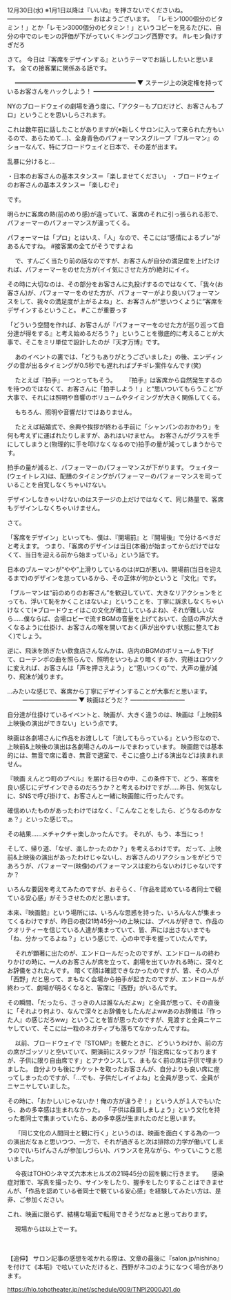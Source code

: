 12月30日(水) ※1月1日以降は『いいね』を押さないでくださいね。
━━━━━━━━━━━━━━
おはようございます。
「レモン1000個分のビタミン！」とか「レモン3000個分のビタミン！」というコピーを見るたびに、自分の中でのレモンの評価が下がっていくキングコング西野です。
#レモン負けすぎだろ

さて。
今日は『客席をデザインする』というテーマでお話ししたいと思います。
全ての接客業に関係ある話です。

　
━━━━━━━━━━━━━━━━━━━━
▼ ステージ上の決定権を持っているお客さんをハックしよう！
━━━━━━━━━━━━━━━━━━━━

NYのブロードウェイの劇場を通う度に、「アクターもプロだけど、お客さんもプロ」ということを思いしらされます。

これは数年前に話したことがありますが(※新しくサロンに入って来られた方もいるので、あらためて…)、全身青色のパフォーマンスグループ『ブルーマン』のショーなんて、特にブロードウェイと日本で、その差が出ます。

乱暴に分けると…

・日本のお客さんの基本スタンス＝「楽しませてください」
・ブロードウェイのお客さんの基本スタンス＝「楽しむぞ」

です。

明らかに客席の熱(前のめり感)が違っていて、客席のそれに引っ張られる形で、パフォーマーのパフォーマンスが違ってくる。

パフォーマーは「プロ」とはいえ、「人」なので、そこには“感情によるブレ”があるんですね。
#接客業の全てがそうですよね

　
で、すんごく当たり前の話なのですが、お客さんが自分の満足度を上げたければ、パフォーマーをのせた方が(イイ気にさせた方が)絶対にイイ。

その時に大切なのは、その部分をお客さんに丸投げするのではなくて、「我々(お客さん)が、パフォーマーをのせた方が、パフォーマーがより良いパフォーマンスをして、我々の満足度が上がるよね」と、お客さんが“思いつくように”客席をデザインするということ。
#ここが重要っす

「どういう空間を作れば、お客さんが『パフォーマーをのせた方が巡り巡って自分達が得をする』と考え始めるだろう？」ということを徹底的に考えることが大事で、そこをミリ単位で設計したのが『天才万博』です。

　
あのイベントの裏では、「どうもありがとうございました」の後、エンディングの音が出るタイミングが0.5秒でも遅れればブチギレ案件なんです(笑)

　
たとえば『拍手』一つとってもそう。
　
『拍手』は客席から自然発生するのを待つのではなくて、お客さんに「拍手しよう！」と“思いついてもらうこと”が大事で、それには照明や音響のボリュームやタイミングが大きく関係してくる。

　
もちろん、照明や音響だけではありません。

　
たとえば結婚式で、余興や挨拶が終わる手前に「シャンパンのおかわり」を何も考えずに運ばれたりしますが、あれはいけません。
お客さんがグラスを手にしてしまうと(物理的に手を叩けなくなるので)拍手の量が減ってしまうからです。

拍手の量が減ると、パフォーマーのパフォーマンスが下がります。
ウェイター(ウェイトレス)は、配膳のタイミングがパフォーマーのパフォーマンスを司っていることを自覚しなくちゃいけない。

デザインしなきゃいけないのはステージの上だけではなくて、同じ熱量で、客席もデザインしなくちゃいけません。
　

さて。

「客席をデザイン」といっても、僕は、『開場前』と『開場後』で分けるべきだと考えます。
つまり、「客席のデザインは当日(本番)が始まってからだけではなくて、当日を迎える前から始まっている」という話です。

日本のブルーマンが“やや”上滑りしているのは(#口が悪い)、開場前(当日を迎えるまで)のデザインを怠っているから、その正体が何かというと『文化』です。

「ブルーマンは“前のめりのお客さん”を歓迎していて、大きなリアクションをとっても、浮いて恥をかくことはないよ」ということを、丁寧に訴求しなくちゃいけなくて(※ブロードウェイはこの文化が確立しているよね)、それが難しいなら……僕ならば、会場ロビーで流すBGMの音量を上げておいて、会話の声が大きくなるように仕掛け、お客さんの喉を開いておく(声が出やすい状態に整えておく)でしょう。

逆に、飛沫を防ぎたい飲食店さんなんかは、店内のBGMのボリュームを下げて、ローテンポの曲を照らんで、照明をいつもより暗くするか、究極はロウソクに変えれば、お客さんは「声を押さえよう」と“思いつくの”で、大声の量が減り、飛沫が減ります。

…みたいな感じで、客席から丁寧にデザインすることが大事だと思います。
　
　
━━━━━━━━━
▼ 映画はどうだ？
━━━━━━━━━

自分達が仕掛けているイベントと、映画が、大きく違うのは、映画は「上映前&上映後の演出ができない」という点です。

映画は各劇場さんに作品をお渡しして「流してもらっている」という形なので、上映前&上映後の演出は各劇場さんのルールでまわっています。
映画館では基本的には、無音で席に着き、無音で退室で、そこに盛り上げる演出などは挟まれません。

『映画 えんとつ町のプペル』を届ける日々の中、この条件下で、どう、客席を良い感じにデザインできるのだろうか？と考えるわけですが……昨日、何気なしに、SNSで呼び掛けて、お客さんと一緒に映画館に行ったんです。

確信めいたものがあったわけではなく、「こんなことをしたら、どうなるのかなぁ？」といった感じで。。

その結果……メチャクチャ楽しかったんです。
それが、もう、本当にっ！

そして、帰り道、「なぜ、楽しかったのか？」を考えるわけです。
だって、上映前&上映後の演出があったわけじゃないし、お客さんのリアクションをがどうであろうが、パフォーマー(映像)のパフォーマンスは変わらないわけじゃないですか？

いろんな要因を考えてみたのですが、おそらく、「作品を認めている者同士で観ている安心感」がそうさせたのだと思います。

本来、『映画館』という場所には、いろんな思惑を持った、いろんな人が集まってくるわけですが、昨日の夜(21時45分～)の上映には、プペルが好きで、作品のクオリティーを信じている人達が集まっていて、皆、声には出さないまでも「ね、分かってるよね？」という感じで、心の中で手を握っていたんです。

　
それが顕著に出たのが、エンドロールだったのですが、エンドロールの終わりかけの時に、一人のお客さんが席を立って、劇場を出ていかれる時に、深々とお辞儀をされたんです。
暗くて顔は確認できなかったのですが、皆、その人が「西野」だと思って、まもなく会場から拍手が起きたのですが、エンドロールが終わって、劇場が明るくなると、客席に「西野」がいるんです。

その瞬間、「だったら、さっきの人は誰なんだよw」と全員が思って、その直後に「それより何より、なんで深々とお辞儀をしたんだよwwあのお辞儀は『作った人』の感じだろww」ということを皆が思ったのですが、見渡すと全員ニヤニヤしていて、そこには一粒のネガティブも落ちてなかったんですね。

　
以前、ブロードウェイで『STOMP』を観たときに、どういうわけか、前の方の席がゴッソリと空いていて、開演前にスタッフが「指定席になっておりますが、子供に限り自由席です」とアナウンスして、まもなく前の席は子供で埋まりました。
自分よりも後にチケットを取ったお客さんが、自分よりも良い席に座ってしまったのですが、「…でも、子供だしイイよね」と全員が思って、全員がニヤニヤしていました。

その時に、「おかしいじゃないか！俺の方が違うぞ！」という人が１人でもいたら、あの多幸感は生まれなかった。
「子供は贔屓しましょう」という文化を持った者同士で集まっていたら、あの多幸感が生まれたのだと思います。

　
「同じ文化の人間同士と観に行く」というのは、映画を面白くする為の一つの演出だなぁと思いつつ、一方で、それが過ぎると次は排除の力学が働いてしまうので(いちげんさんが参加しづらい)、バランスを見ながら、やっていこうと思いました。

　
今夜はTOHOシネマズ六本木ヒルズの21時45分の回を観に行きます。
　
感染症対策で、写真を撮ったり、サインをしたり、握手をしたりすることはできませんが、「作品を認めている者同士で観ている安心感」を経験してみたい方は、是非、ご参加ください。

これ、映画に限らず、結構な場面で転用できそうだなぁと思っております。

　
現場からは以上でーす。

　

【追伸】
サロン記事の感想を呟かれる際は、文章の最後に『salon.jp/nishino』を付けて《本垢》で呟いていただけると、西野がネコのようになつく場合があります。

https://hlo.tohotheater.jp/net/schedule/009/TNPI2000J01.do
